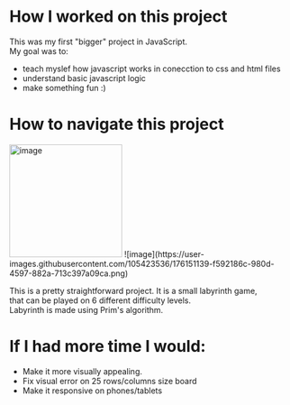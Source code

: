 # How I worked on this project  <br />
  This was my first "bigger"  project in JavaScript. <br />
  My goal was to: <br />
  - teach myslef how javascript works in conecction to css and html files
  - understand basic javascript logic
  - make something fun :)

 # How to navigate this project <br />
 <img src="https://user-images.githubusercontent.com/105423536/176151139-f592186c-980d-4597-882a-713c397a09ca.png" alt="image" width="200"/>
 ![image](https://user-images.githubusercontent.com/105423536/176151139-f592186c-980d-4597-882a-713c397a09ca.png)

 This is a pretty straightforward project. It is a small labyrinth game, <br />
 that can be played on 6 different difficulty levels. <br />
 Labyrinth is made using Prim's algorithm.

 # If I had more time I would: <br />
 - Make it more visually appealing.  
 - Fix visual error on 25 rows/columns size board
 - Make it responsive on phones/tablets 
